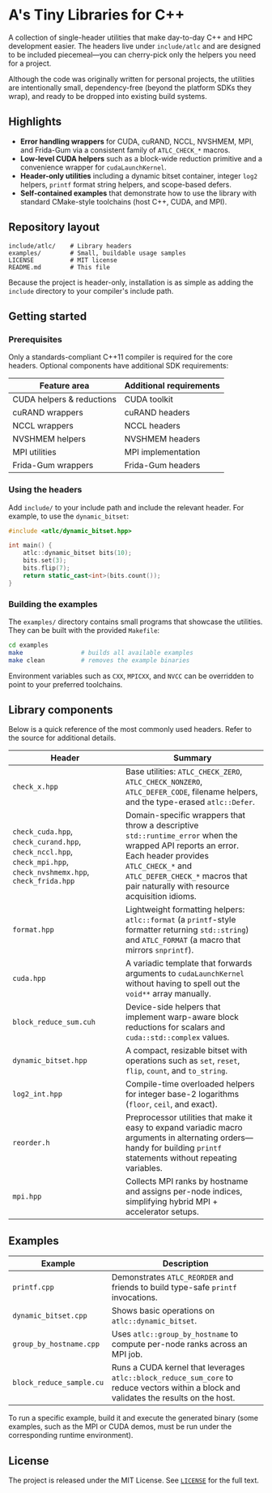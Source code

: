 # A's Tiny Libraries for C++

A collection of single-header utilities that make day-to-day C++ and HPC
development easier.  The headers live under `include/atlc` and are designed to be
included piecemeal—you can cherry-pick only the helpers you need for a project.

Although the code was originally written for personal projects, the utilities
are intentionally small, dependency-free (beyond the platform SDKs they wrap),
and ready to be dropped into existing build systems.

## Highlights

- **Error handling wrappers** for CUDA, cuRAND, NCCL, NVSHMEM, MPI, and
  Frida-Gum via a consistent family of `ATLC_CHECK_*` macros.
- **Low-level CUDA helpers** such as a block-wide reduction primitive and a
  convenience wrapper for `cudaLaunchKernel`.
- **Header-only utilities** including a dynamic bitset container, integer
  `log2` helpers, `printf` format string helpers, and scope-based defers.
- **Self-contained examples** that demonstrate how to use the library with
  standard CMake-style toolchains (host C++, CUDA, and MPI).

## Repository layout

```
include/atlc/    # Library headers
examples/        # Small, buildable usage samples
LICENSE          # MIT license
README.md        # This file
```

Because the project is header-only, installation is as simple as adding the
`include` directory to your compiler's include path.

## Getting started

### Prerequisites

Only a standards-compliant C++11 compiler is required for the core headers.
Optional components have additional SDK requirements:

| Feature area                 | Additional requirements |
| ---------------------------- | ----------------------- |
| CUDA helpers & reductions    | CUDA toolkit            |
| cuRAND wrappers              | cuRAND headers          |
| NCCL wrappers                | NCCL headers            |
| NVSHMEM helpers              | NVSHMEM headers         |
| MPI utilities                | MPI implementation      |
| Frida-Gum wrappers           | Frida-Gum headers       |

### Using the headers

Add `include/` to your include path and include the relevant header.  For
example, to use the `dynamic_bitset`:

```cpp
#include <atlc/dynamic_bitset.hpp>

int main() {
    atlc::dynamic_bitset bits(10);
    bits.set(3);
    bits.flip(7);
    return static_cast<int>(bits.count());
}
```

### Building the examples

The `examples/` directory contains small programs that showcase the utilities.
They can be built with the provided `Makefile`:

```bash
cd examples
make                # builds all available examples
make clean          # removes the example binaries
```

Environment variables such as `CXX`, `MPICXX`, and `NVCC` can be overridden to
point to your preferred toolchains.

## Library components

Below is a quick reference of the most commonly used headers.  Refer to the
source for additional details.

| Header | Summary |
| ------ | ------- |
| `check_x.hpp` | Base utilities: `ATLC_CHECK_ZERO`, `ATLC_CHECK_NONZERO`, `ATLC_DEFER_CODE`, filename helpers, and the type-erased `atlc::Defer`. |
| `check_cuda.hpp`, `check_curand.hpp`, `check_nccl.hpp`, `check_mpi.hpp`, `check_nvshmemx.hpp`, `check_frida.hpp` | Domain-specific wrappers that throw a descriptive `std::runtime_error` when the wrapped API reports an error.  Each header provides `ATLC_CHECK_*` and `ATLC_DEFER_CHECK_*` macros that pair naturally with resource acquisition idioms. |
| `format.hpp` | Lightweight formatting helpers: `atlc::format` (a `printf`-style formatter returning `std::string`) and `ATLC_FORMAT` (a macro that mirrors `snprintf`). |
| `cuda.hpp` | A variadic template that forwards arguments to `cudaLaunchKernel` without having to spell out the `void**` array manually. |
| `block_reduce_sum.cuh` | Device-side helpers that implement warp-aware block reductions for scalars and `cuda::std::complex` values. |
| `dynamic_bitset.hpp` | A compact, resizable bitset with operations such as `set`, `reset`, `flip`, `count`, and `to_string`. |
| `log2_int.hpp` | Compile-time overloaded helpers for integer base-2 logarithms (`floor`, `ceil`, and exact). |
| `reorder.h` | Preprocessor utilities that make it easy to expand variadic macro arguments in alternating orders—handy for building `printf` statements without repeating variables. |
| `mpi.hpp` | Collects MPI ranks by hostname and assigns per-node indices, simplifying hybrid MPI + accelerator setups. |

## Examples

| Example | Description |
| ------- | ----------- |
| `printf.cpp` | Demonstrates `ATLC_REORDER` and friends to build type-safe `printf` invocations. |
| `dynamic_bitset.cpp` | Shows basic operations on `atlc::dynamic_bitset`. |
| `group_by_hostname.cpp` | Uses `atlc::group_by_hostname` to compute per-node ranks across an MPI job. |
| `block_reduce_sample.cu` | Runs a CUDA kernel that leverages `atlc::block_reduce_sum_core` to reduce vectors within a block and validates the results on the host. |

To run a specific example, build it and execute the generated binary (some
examples, such as the MPI or CUDA demos, must be run under the corresponding
runtime environment).

## License

The project is released under the MIT License.  See [`LICENSE`](LICENSE) for the
full text.
